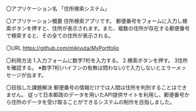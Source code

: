 〇アプリケーション名 「住所検索システム」

〇アプリケーション概要 住所検索アプリです。 郵便番号をフォームに入力し検索ボタンを押すと、住所が表示されます。また、複数の住所が存在する郵便番号で検索すると、その全ての住所が表示される。

〇URL https://github.com/mikiyuta/MyPortfolio

〇利用方法 1.入力フォームに数字7桁を入力する。 2.検索ボタンを押す。 3住所を確認する。 ※数字7桁(ハイフンの有無は問わない)で入力しないとエラーメッセージが出ます。

〇目指した課題解決 郵便番号の情報だけでは人間は住所を判別することはできません。 従って日本郵政のデータを用いたAPI提供サイトを利用し、郵便番号から住所のデータを受け取ることができるシステムの制作を目指しました。
